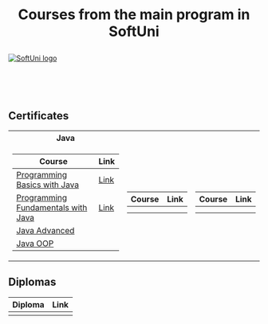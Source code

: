 # <p align="center"> Courses from the main program in SoftUni <p>

<a href="https://softuni.bg/trainings/courses" rel="Courses"> ![SoftUni logo][logo] </a>

[logo]: http://innovationstarterbox.bg/wp-content/uploads/2016/05/Softuni_logo_trasparent.png "Logo Title Text 2"

<br/>
<br/>
<br/>

<h2> Certificates </h2>

<table>

<tr>
  <th> Java </th>
  <th>  </th>
  <th>  </th>
</tr>

<tr>
<td>

| **Course**                                                            | **Link**                                                   |
| --------------------------------------------------------------------- | ---------------------------------------------------------- |
| <a href="https://softuni.bg/trainings/3510/programming-basics-with-java-october-2021" target="_blank" rel="noopener"> Programming Basics with Java </a>           |        <a href="https://softuni.bg/certificates/details/118532/5a25233a" target="_blank" rel="noopener"> Link</a> |
| <a href="https://softuni.bg/trainings/3607/programming-fundamentals-with-java-january-2022" target="_blank" rel="noopener">Programming Fundamentals with Java</a> |        <a href="https://softuni.bg/certificates/details/129717/ccc28b50" target="_blank" rel="noopener"> Link</a> |
| <a href="https://softuni.bg/trainings/3701/java-advanced-may-2022">Java Advanced</a>|                                              |
| <a href="https://softuni.bg/trainings/3702/java-oop-june-2022"> Java OOP </a>                                                      |

</td>
<td>

| **Course**                                                                                  | **Link**                                                                    |
| ------------------------------------------------------------------------------------------- | --------------------------------------------------------------------------- |
|  |  |
|  |  |

</td>

<td>

| **Course**                                                                               | **Link**                                                                    |
| ---------------------------------------------------------------------------------------- | --------------------------------------------------------------------------- |
| | |
| | |

</td>
</tr>

</table>

<h2> Diplomas </h2>

<td>

| **Diploma**      | **Link**                                                                    |
| ---------------- | --------------------------------------------------------------------------- |
|  | |

</td>